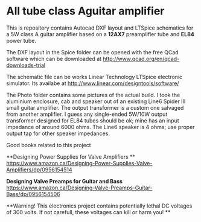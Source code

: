 All tube class Aguitar amplifier
=========================

This is repository contains Autocad DXF layout and LTSpice schematics for a 5W class A guitar amplifier based on a **12AX7** preamplifier tube and **EL84** power tube.

The DXF layout in the Spice folder can be opened with the free QCad software which can be downloaded at http://www.qcad.org/en/qcad-downloads-trial

The schematic file can be works Linear Technology LTSpice electronic simulator. Its availabe at http://www.linear.com/designtools/software/

The Photo folder contains some pictures of the actual build. I took the aluminium enclosure, cab and speaker out of an existing Line6 Spider III small guitar amplifier. The output transformer is a custom one salvaged from another amplifier. I guess any single-ended 5W/10W output transformer designed for EL84 tubes should be ok; mine has an input impedance of around 6000 ohms. The Line6 speaker is 4 ohms; use proper output tap for other speaker impedances. 

Good books related to this project

**Designing Power Supplies for Valve Amplifiers **
https://www.amazon.ca/Designing-Power-Supplies-Valve-Amplifiers/dp/0956154514

**Designing Valve Preamps for Guitar and Bass**
https://www.amazon.ca/Designing-Valve-Preamps-Guitar-Bass/dp/0956154506

**Warning! This electronics project contains potentially lethal DC voltages of 300 volts. If not carefull, these voltages can kill or harm you! **